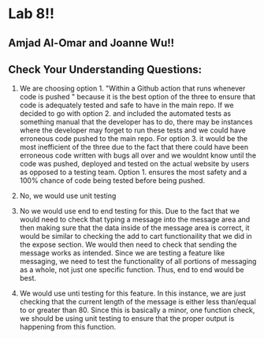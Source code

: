 # Lab 8!!

## Amjad Al-Omar and Joanne Wu!!

## Check Your Understanding Questions: 

1. We are choosing option 1. "Within a Github action that runs whenever code is pushed " because it is the best option of the three to ensure that code is adequately tested and safe to have in the main repo. If we decided to go with option 2. and included the automated tests as something manual that the developer has to do, there may be instances where the developer may forget to run these tests and we could have erroneous code pushed to the main repo. For option 3. it would be the most inefficient of the three due to the fact that there could have been erroneous code written with bugs all over and we wouldnt know until the code was pushed, deployed and tested on the actual website by users as opposed to a testing team. Option 1. ensures the most safety and a 100% chance of code being tested before being pushed.  
   
2. No, we would use unit testing
   
3. No we would use end to end testing for this. Due to the fact that we would need to check that typing a message into the message area and then making sure that the data inside of the message area is correct, it would be similar to checking the add to cart functionaility that we did in the expose section. We would then need to check that sending the message works as intended. Since we are testing a feature like messaging, we need to test the functionality of all portions of messaging as a whole, not just one specific function. Thus, end to end would be best.
   
4. We would use unti testing for this feature. In this instance, we are just checking that the current length of the message is either less than/equal to or greater than 80. Since this is basically a minor, one function check, we should be using unit testing to ensure that the proper output is happening from this function. 
